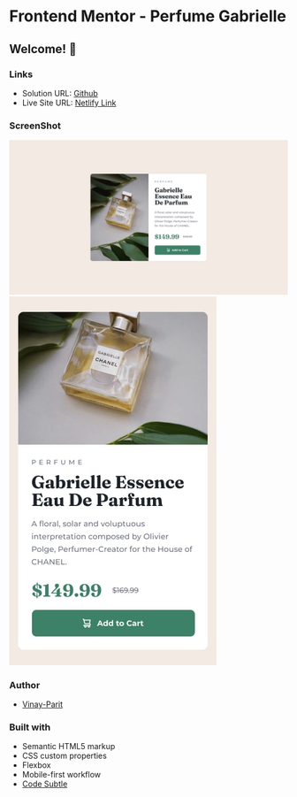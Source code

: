 # Frontend Mentor - Perfume Gabrielle
## Welcome! 👋

### Links

- Solution URL: [Github](https://github.com/vinay-parit/four-card)
- Live Site URL: [Netlify Link](https://qrcode-vitthal.netlify.app/)

### ScreenShot

![Desktop](./design/desktop-design.jpg)
![Mobile](./design/mobile-design.jpg)

### Author

- [Vinay-Parit](https://www.linkedin.com/in/vinay-parit/)


### Built with

- Semantic HTML5 markup
- CSS custom properties
- Flexbox
- Mobile-first workflow
- [Code Subtle](https://www.linkedin.com/company/code-subtle/)
